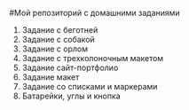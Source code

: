 #Мой репозиторий с домашними заданиями
1. Задание с беготней
2. Задание с собакой
3. Задание с орлом
4. Задание с трехколоночным макетом
5. Задание сайт-портфолио
6. Задание макет
7. Задание со списками и маркерами
8. Батарейки, углы и кнопка
